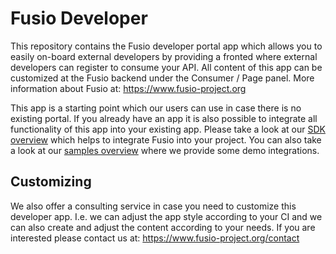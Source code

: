 
# Fusio Developer

This repository contains the Fusio developer portal app which allows you to easily on-board
external developers by providing a fronted where external developers can register to consume
your API. All content of this app can be customized at the Fusio backend under the Consumer / Page
panel. More information about Fusio at:
https://www.fusio-project.org

This app is a starting point which our users can use in case there is no existing portal.
If you already have an app it is also possible to integrate all functionality of this app
into your existing app. Please take a look at our [SDK overview](https://www.fusio-project.org/sdk)
which helps to integrate Fusio into your project. You can also take a look at our
[samples overview](https://www.fusio-project.org/samples) where we provide some demo
integrations.

## Customizing

We also offer a consulting service in case you need to customize this developer app. I.e. we can
adjust the app style according to your CI and we can also create and adjust the content according
to your needs. If you are interested please contact us at:
https://www.fusio-project.org/contact

